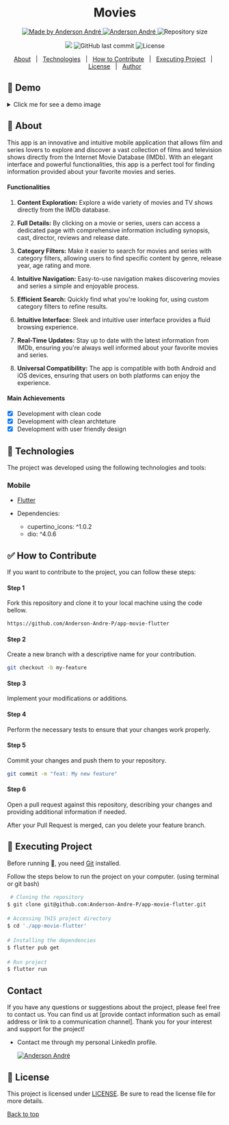 <!---
Titulo: Movies
Nome do repositório: app-movie-flutter
Data do upload: 21.06.22
Cor do badge: 3D7BF7
-->

<h1 align="center">Movies</h1>

<p align="center">
  <a href="https://github.com/Anderson-Andre-P/app-movie-flutter">
    <img alt="Made by Anderson André" src="https://img.shields.io/badge/-Github-3D7BF7?style=for-the-badge&logo=Github&logoColor=white&link=https://github.com/Anderson-Andre-P" />
  </a>
  <a href="https://www.linkedin.com/in/anderson-andre-pereira/">
      <img alt="Anderson André" src="https://img.shields.io/badge/-Anderson%20André-3D7BF7?style=for-the-badge&logo=Linkedin&logoColor=white" />
   </a>
  <img alt="Repository size" src="https://img.shields.io/github/repo-size/Anderson-Andre-P/app-movie-flutter?style=for-the-badge&label=Repo%20Size:&labelColor=3D7BF7&color=3D7BF7">
  </p>

  <p align="center">
    <img src="https://img.shields.io/badge/Movies-21.06.22-3D7BF7?style=for-the-badge&labelColor=3D7BF7">
    <img alt="GitHub last commit" src="https://img.shields.io/github/last-commit/Anderson-Andre-P/app-movie-flutter?style=for-the-badge&label=last%20commit:&labelColor=3D7BF7&color=3D7BF7">
    <img alt="License" src="https://img.shields.io/badge/license-MIT-3D7BF7?style=for-the-badge&labelColor=3D7BF7&color=3D7BF7">
</p>

<p align="center">
  <a href="#dart-about">About</a> &#xa0; | &#xa0; 
  <a href="#rocket-technologies">Technologies</a> &#xa0; | &#xa0;
  <a href="#white_check_mark-how-to-contribute">How to Contribute</a> &#xa0; | &#xa0;
  <a href="#checkered_flag-executing-project">Executing Project</a> &#xa0; | &#xa0;
  <a href="#memo-license">License</a> &#xa0; | &#xa0;
  <a href="https://github.com/Anderson-Andre-P" target="_blank">Author</a>
</p>

## :link: Demo

<details>

<summary>Click me for see a demo image</summary>

|       Screen Films        |            Screen Film Details            |
| :-----------------------: | :---------------------------------------: |
| ![Film](/screen_film.png) | ![Film details](/screen_film_details.png) |

|       Screen Tv       |           Screen Tv Details           |
| :-------------------: | :-----------------------------------: |
| ![Tv](/screen_tv.png) | ![Tv details](/screen_tv_details.png) |

</details>

## :dart: About

This app is an innovative and intuitive mobile application that allows film and series lovers to explore and discover a vast collection of films and television shows directly from the Internet Movie Database (IMDb). With an elegant interface and powerful functionalities, this app is a perfect tool for finding information provided about your favorite movies and series.

#### Functionalities

1. **Content Exploration:** Explore a wide variety of movies and TV shows directly from the IMDb database.

2. **Full Details:** By clicking on a movie or series, users can access a dedicated page with comprehensive information including synopsis, cast, director, reviews and release date.

3. **Category Filters:** Make it easier to search for movies and series with category filters, allowing users to find specific content by genre, release year, age rating and more.

4. **Intuitive Navigation:** Easy-to-use navigation makes discovering movies and series a simple and enjoyable process.

5. **Efficient Search:** Quickly find what you're looking for, using custom category filters to refine results.

6. **Intuitive Interface:** Sleek and intuitive user interface provides a fluid browsing experience.

7. **Real-Time Updates:** Stay up to date with the latest information from IMDb, ensuring you're always well informed about your favorite movies and series.

8. **Universal Compatibility:** The app is compatible with both Android and iOS devices, ensuring that users on both platforms can enjoy the experience.

#### Main Achievements

- [x] Development with clean code
- [x] Development with clean archteture
- [x] Development with user friendly design

## :rocket: Technologies

The project was developed using the following technologies and tools:

### Mobile

- [Flutter](https://flutter.dev/)

- Dependencies:

  - cupertino_icons: ^1.0.2
  - dio: ^4.0.6

## :white_check_mark: How to Contribute

If you want to contribute to the project, you can follow these steps:

#### Step 1

Fork this repository and clone it to your local machine using the code bellow.

```bash
https://github.com/Anderson-Andre-P/app-movie-flutter
```

#### Step 2

Create a new branch with a descriptive name for your contribution.

```bash
git checkout -b my-feature
```

#### Step 3

Implement your modifications or additions.

#### Step 4

Perform the necessary tests to ensure that your changes work properly.

#### Step 5

Commit your changes and push them to your repository.

```bash
git commit -m "feat: My new feature"
```

#### Step 6

Open a pull request against this repository, describing your changes and providing additional information if needed.

After your Pull Request is merged, can you delete your feature branch.

## :checkered_flag: Executing Project

Before running :checkered_flag:, you need [Git](https://git-scm.com) installed.

Follow the steps below to run the project on your computer. (using terminal or git bash)

```bash
 # Cloning the repository
$ git clone git@github.com:Anderson-Andre-P/app-movie-flutter.git

# Accessing THIS project directory
$ cd './app-movie-flutter'

# Installing the dependencies
$ flutter pub get

# Run project
$ flutter run
```

## Contact

If you have any questions or suggestions about the project, please feel free to contact us. You can find us at [provide contact information such as email address or link to a communication channel]. Thank you for your interest and support for the project!

- Contact me through my personal LinkedIn profile.

  <a href="https://www.linkedin.com/in/anderson-andre-pereira/">
  <img alt="Anderson André" src="https://img.shields.io/badge/-Anderson%20André-3D7BF7?style=for-the-badge&logo=Linkedin&logoColor=white" />
  </a>

<!-- &#xa0; -->

## :memo: License

This project is licensed under [LICENSE](LICENSE.md). Be sure to read the license file for more details.

<a href="#top">Back to top</a>

